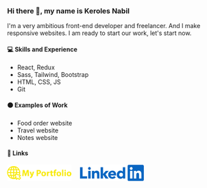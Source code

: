 ### Hi there 👋, my name is Keroles Nabil

I'm a very ambitious front-end developer and freelancer. And I make responsive websites. I am ready to start our work, let's start now.

#### 💻 Skills and Experience

- React, Redux
- Sass, Tailwind, Bootstrap
- HTML, CSS, JS
- Git

#### 🟠 Examples of Work

- <a herf="https://kerolesnabill.github.io/food-order" target="_blank">Food order website</a>
- <a herf="https://kerolesnabill.github.io/travel-website" target="_blank">Travel website</a>
- <a herf="https://kerolesnabill.github.io/notes-app" target="_blank">Notes website</a>

#### 🔗 Links

<a herf="" target="_blank"><img src="https://github.com/kerolesnabill/kerolesnabill/blob/main/MyPortfolio.png?raw=true" width="150"/></a>
&nbsp; &nbsp; 
<a herf="" target="_blank"><img src="https://github.com/kerolesnabill/kerolesnabill/blob/main/LinkedIn.png?raw=true" width="150"/></a>
